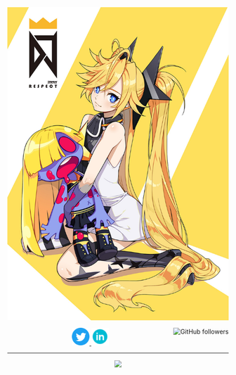 <a href="https://lihaochen910.github.io/Resume" target="_blank">
  <img src="https://github.com/lihaochen910/lihaochen910/blob/master/djmax_respect_01_scaled.jpg">
</a>

<p align="center">
  <a href="https://twitter.com/kanbaru_chen">
    <img width="40px" height="40px" src="https://github.com/lihaochen910/lihaochen910/blob/master/img/Twitter_Social_Icon_Circle_Color.svg">
  </a>

  <a href="https://www.linkedin.com/in/haochen-lee-316a7a131">
    <img width="40px" height="40px" src="https://github.com/lihaochen910/lihaochen910/blob/master/img/linkedin.svg">
  </a>

  <img alt="GitHub followers" src="https://img.shields.io/github/followers/lihaochen910?label=Followers" align="right">
</p>

---

<p align="center">
  <img src="https://github-readme-stats.vercel.app/api?username=lihaochen910&show_icons=true&theme=monokai" align="center">
  <!-- <img src="https://github-readme-stats.vercel.app/api/top-langs/?username=lihaochen910&show_icons=true&theme=dracula&layout=compact" align="right"> -->
</p>


